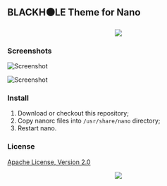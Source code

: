 ## BLACKH⚫LE Theme for Nano

<p align="center"><a href="#readme"><img src="https://gh.kaos.st/blackhole.jpg"/></a></p>

### Screenshots

![Screenshot](https://gh.kaos.st/blackhole-nano-1.png)

![Screenshot](https://gh.kaos.st/blackhole-nano-2.png)

### Install

1. Download or checkout this repository;
2. Copy nanorc files into `/usr/share/nano` directory;
3. Restart nano.

### License

[Apache License, Version 2.0](https://www.apache.org/licenses/LICENSE-2.0)

<p align="center"><a href="https://essentialkaos.com"><img src="https://gh.kaos.st/ekgh.svg"/></a></p>
